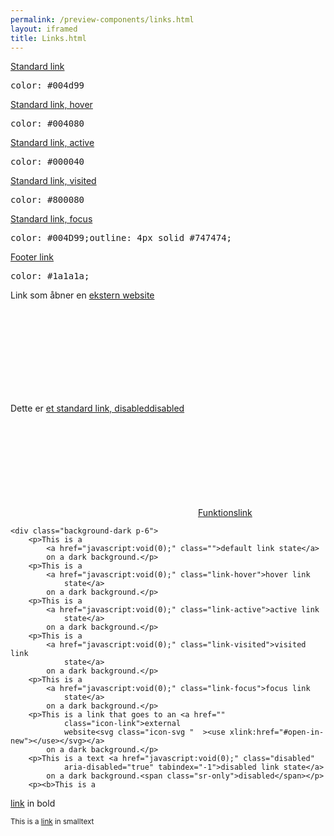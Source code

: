 ```yaml
--- 
permalink: /preview-components/links.html
layout: iframed 
title: Links.html
---
```

<div class="container">
    <div class="row">
        <div class="col-12 col-md-6">
            <p>
                <a href="javascript:void(0);" class="">Standard link</a>
            </p>
        </div>
        <div class="col-12 col-md-6">
            <pre>color: #004d99</pre>
        </div>
    </div>
    <div class="row">
        <div class="col-12 col-md-6">
            <p>
                <a href="javascript:void(0);" class="link-hover">Standard
                    link, hover</a>
            </p>
        </div>
        <div class="col-12 col-md-6">
            <pre>color: #004080</pre>
        </div>
    </div>
    <div class="row">
        <div class="col-12 col-md-6">
            <p>
                <a href="javascript:void(0);" class="link-active">Standard
                    link, active</a>
            </p>
        </div>
        <div class="col-12 col-md-6">
            <pre>color: #000040</pre>
        </div>
    </div>
    <div class="row">
        <div class="col-12 col-md-6">
            <p>
                <a href="javascript:void(0);" class="link-visited">Standard
                    link, visited</a>
            </p>
        </div>
        <div class="col-12 col-md-6">
            <pre>color: #800080</pre>
        </div>
    </div>
    <div class="row">
        <div class="col-12 col-md-6">
            <p>
                <a href="javascript:void(0);" class="link-focus">Standard
                    link, focus</a>
            </p>
        </div>
        <div class="col-12 col-md-6">
            <pre>color: #004D99;outline: 4px solid #747474;</pre>
        </div>
    </div>
    <div class="row">
        <div class="col-12 col-md-6">
            <p>
                <a href="javascript:void(0);" class="function-link">Footer
                    link</a>
            </p>
        </div>
        <div class="col-12 col-md-6">
            <pre>color: #1a1a1a;</pre>
        </div>
    </div>
    <div class="row">
        <div class="col-12">
            <p>Link som åbner en <a href="" class="icon-link">ekstern
                    website<svg class="icon-svg "  ><use xlink:href="#open-in-new"></use></svg></a>
            </p>
        </div>
    </div>
    <div class="row">
        <div class="col-12">
            <p>Dette er <a href="javascript:void(0);" class="disabled"
                    aria-disabled="true" tabindex="-1">et standard link,
                    disabled<span class="sr-only">disabled</span></a></p>
        </div>
    </div>
    <div class="row">
        <div class="col-12">
            <p><a href="javascript:void(0);"
                    class="function-link"><svg class="icon-svg "  aria-hidden ="true"><use xlink:href="#printer"></use></svg>Funktionslink</a>
            </p>
        </div>
    </div>

    <div class="background-dark p-6">
        <p>This is a
            <a href="javascript:void(0);" class="">default link state</a>
            on a dark background.</p>
        <p>This is a
            <a href="javascript:void(0);" class="link-hover">hover link
                state</a>
            on a dark background.</p>
        <p>This is a
            <a href="javascript:void(0);" class="link-active">active link
                state</a>
            on a dark background.</p>
        <p>This is a
            <a href="javascript:void(0);" class="link-visited">visited link
                state</a>
            on a dark background.</p>
        <p>This is a
            <a href="javascript:void(0);" class="link-focus">focus link
                state</a>
            on a dark background.</p>
        <p>This is a link that goes to an <a href=""
                class="icon-link">external
                website<svg class="icon-svg "  ><use xlink:href="#open-in-new"></use></svg></a>
            on a dark background.</p>
        <p>This is a text <a href="javascript:void(0);" class="disabled"
                aria-disabled="true" tabindex="-1">disabled link state</a>
            on a dark background.<span class="sr-only">disabled</span></p>
        <p><b>This is a 
  <a href="javascript:void(0);" class="" >link</a>
 in bold</b></p>
        <p><small>This is a 
  <a href="javascript:void(0);" class="" >link</a>
 in smalltext</small></p>
    </div>
</div>